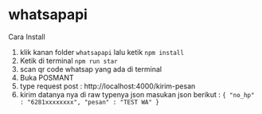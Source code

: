 # whatsapapi

Cara Install
1. klik kanan folder `whatsapapi` lalu ketik `npm install`
2. Ketik di terminal `npm run star`
3. scan qr code whatsap yang ada di terminal
4. Buka POSMANT
5. type request post : http://localhost:4000/kirim-pesan
6. kirim datanya nya di raw typenya json
masukan json berikut :
`{
    "no_hp" : "6281xxxxxxxx",
    "pesan" : "TEST WA"
}`
